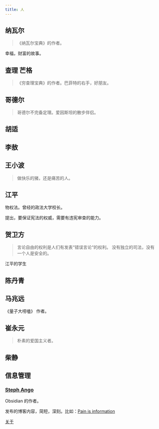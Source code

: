 ```yaml
---
title: 人
---
```

## 纳瓦尔
> 《纳瓦尔宝典》的作者。

幸福，财富的故事。

## 查理 芒格
> 《穷查理宝典》的作者。巴菲特的右手，好朋友。

## 哥德尔
> 哥德尔不完备定理。爱因斯坦的散步伴侣。

## 胡适

## 李敖

## 王小波
> 做快乐的猪，还是痛苦的人。

## 江平
物权法。曾经的政法大学校长。

提出，要保证宪法的权威，需要有违宪审查的能力。

## 贺卫方
> 言论自由的权利是人们有发表“错误言论“的权利。
> 没有独立的司法，没有一个人是安全的。

江平的学生

## 陈丹青

## 马兆远
《量子大唠嗑》 作者。


## 崔永元
> 朴素的爱国主义者。

## 柴静

## 信息管理
### [Steph Ango](https://stephango.com)
Obsidian 的作者。

发布的博客内容，简短，深刻。比如：[Pain is information](https://stephango.com/pain)

[关于](https://stephango.com/about)